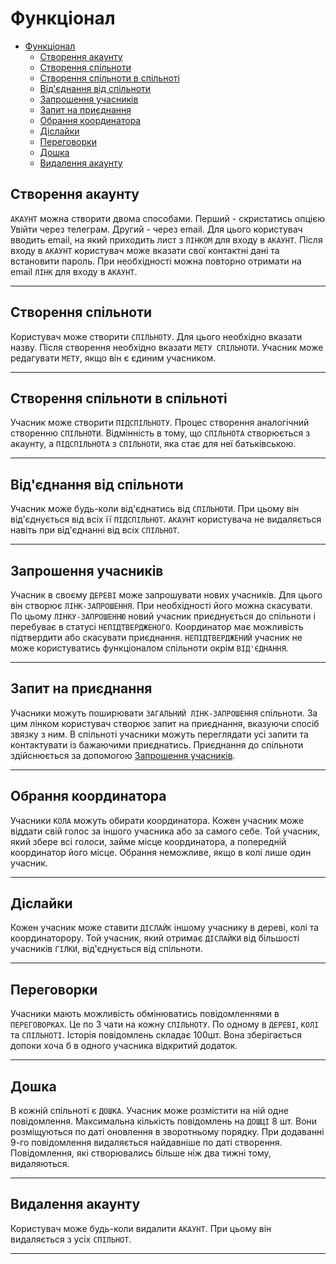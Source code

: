 # Функціонал

- [Функціонал](#функціонал)
  - [Створення акаунту](#створення-акаунту)
  - [Створення спільноти](#створення-спільноти)
  - [Створення спільноти в спільноті](#створення-спільноти-в-спільноті)
  - [Від'єднання від спільноти](#відєднання-від-спільноти)
  - [Запрошення учасників](#запрошення-учасників)
  - [Запит на приєднання](#запит-на-приєднання)
  - [Обрання координатора](#обрання-координатора)
  - [Діслайки](#діслайки)
  - [Переговорки](#переговорки)
  - [Дошка](#дошка)
  - [Видалення акаунту](#видалення-акаунту)

## Створення акаунту

`АКАУНТ` можна створити двома способами. Перший - скристатись опцією Увійти через телеграм. Другий - через email. Для цього користувач вводить email, на який приходить лист з `ЛІНКОМ` для входу в `АКАУНТ`. Після входу в `АКАУНТ` користувач може вказати свої контактні дані та встановити пароль. При необхідності можна повторно отримати на email `ЛІНК` для входу в `АКАУНТ`.

---

## Створення спільноти

Користувач може створити `СПІЛЬНОТУ`. Для цього необхідно вказати назву. Після створення необхідно вказати `МЕТУ СПІЛЬНОТИ`. Учасник може редагувати `МЕТУ`, якщо він є єдиним учасником.

---

## Створення спільноти в спільноті

Учасник може створити `ПІДСПІЛЬНОТУ`. Процес створення аналогічний створенню `СПІЛЬНОТИ`. Відмінність в тому, що `СПІЛЬНОТА` створюється з акаунту, а `ПІДСПІЛЬНОТА` з `СПІЛЬНОТИ`, яка стає для неї батьківською.

---

## Від'єднання від спільноти

Учасник може будь-коли від'єднатись від `СПІЛЬНОТИ`. При цьому він від'єднується від всіх її `ПІДСПІЛЬНОТ`. `АКАУНТ` користувача не видаляється навіть при від'єднанні від всіх `СПІЛЬНОТ`.

---

## Запрошення учасників

Учасник в своєму `ДЕРЕВІ` може запрошувати нових учасників. Для цього він створює `ЛІНК-ЗАПРОШЕННЯ`. При необхідності його можна скасувати. По цьому `ЛІНКУ-ЗАПРОШЕННЮ` новий учасник приєднується до спільноти і перебуває в статусі `НЕПІДТВЕРДЖЕНОГО`. Координатор має можливість підтвердити або скасувати приєднання. `НЕПІДТВЕРДЖЕНИЙ` учасник не може користуватись функціоналом спільноти окрім `ВІД'ЄДНАННЯ`.

---

## Запит на приєднання

Учасники можуть поширювати `ЗАГАЛЬНИЙ ЛІНК-ЗАПРОШЕННЯ` спільноти. За цим лінком користувач створює запит на приєднання, вказуючи спосіб звязку з ним. В спільноті учасники можуть переглядати усі запити та контактувати із бажаючими приєднатись. Приєднання до спільноти здійснюється за допомогою [Запрошення учасників](#запрошення-учасників).

---

## Обрання координатора

Учасники `КОЛА` можуть обирати координатора. Кожен учасник може віддати свій голос за іншого учасника або за самого себе. Той учасник, який збере всі голоси, займе місце координатора, а попередній координатор його місце. Обрання неможливе, якщо в колі лише один учасник.

---

## Діслайки

Кожен учасник може ставити `ДІСЛАЙК` іншому учаснику в дереві, колі та координаторору. Той учасник, який отримає `ДІСЛАЙКИ` від більшості учасників `ГІЛКИ`, від'єднується від спільноти.

---

## Переговорки

Учасники мають можливість обмінюватись повідомленнями в `ПЕРЕГОВОРКАХ`. Це по 3 чати на кожну `СПІЛЬНОТУ`. По одному в `ДЕРЕВІ`, `КОЛІ` та `СПІЛЬНОТІ`. Історія повідомлень складає 100шт. Вона зберігається допоки хоча б в одного учасника відкритий додаток.

---

## Дошка

В кожній спільноті є `ДОШКА`. Учасник може розмістити на ній одне повідомлення. Максимальна кількість повідомлень на `ДОШЦІ` 8 шт. Вони розміщуються по даті оновлення в зворотньому порядку. При додаванні 9-го повідомлення видаляється найдавніше по даті створення. Повідомлення, які створювались більше ніж два тижні тому, видаляються.

---

## Видалення акаунту

Користувач може будь-коли видалити `АКАУНТ`. При цьому він видаляється з усіх `СПІЛЬНОТ`.

---
